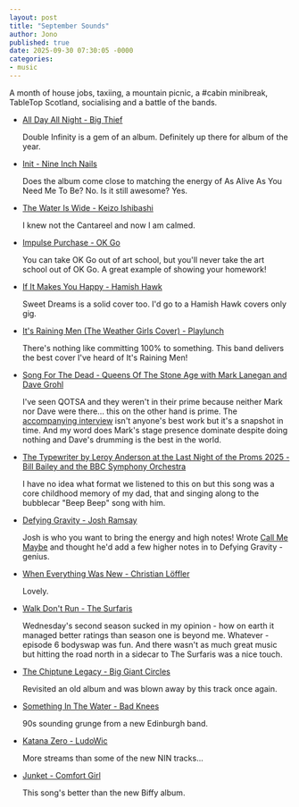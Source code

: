 ```yaml
---
layout: post
title: "September Sounds"
author: Jono
published: true
date: 2025-09-30 07:30:05 -0000
categories: 
- music
---
```


A month of house jobs, taxiing, a mountain picnic, a #cabin minibreak, TableTop Scotland, socialising and a battle of the bands.  


* [All Day All Night - Big Thief](https://www.youtube.com/watch?v=5ypvGArgmIk)

	 Double Infinity is a gem of an album. Definitely up there for album of the year. 


* [Init - Nine Inch Nails](https://www.youtube.com/watch?v=f9D8gHY2OPE)

	 Does the album come close to matching the energy of As Alive As You Need Me To Be? No. Is it still awesome? Yes. 


* [The Water Is Wide - Keizo Ishibashi](https://www.youtube.com/watch?v=gT88vv28jdQ)

	 I knew not the Cantareel and now I am calmed. 


* [Impulse Purchase - OK Go](https://www.youtube.com/watch?v=fwzbIUffcR4)

	 You can take OK Go out of art school, but you'll never take the art school out of OK Go. A great example of showing your homework!


* [If It Makes You Happy - Hamish Hawk](https://www.youtube.com/watch?v=Zc-wu0ZUvQY)

	 Sweet Dreams is a solid cover too. I'd go to a Hamish Hawk covers only gig.


* [It's Raining Men (The Weather Girls Cover) - Playlunch](https://www.youtube.com/watch?v=CDKaxKpdJF4)

	 There's nothing like committing 100% to something. This band delivers the best cover I've heard of It's Raining Men!


* [Song For The Dead - Queens Of The Stone Age with Mark Lanegan and Dave Grohl](https://www.youtube.com/watch?v=dOsmG-sufNc)

	 I've seen QOTSA and they weren't in their prime because neither Mark nor Dave were there... this on the other hand is prime. The [accompanying interview](https://www.youtube.com/watch?v=nDHdiLiYp0U) isn't anyone's best work but it's a snapshot in time. And my word does Mark's stage presence dominate despite doing nothing and Dave's drumming is the best in the world.


* [The Typewriter by Leroy Anderson at the Last Night of the Proms 2025 - Bill Bailey and the BBC Symphony Orchestra](https://www.youtube.com/watch?v=Eda-anZvjZY)

	 I have no idea what format we listened to this on but this song was a core childhood memory of my dad, that and singing along to the bubblecar "Beep Beep" song with him. 


* [Defying Gravity - Josh Ramsay](https://www.youtube.com/watch?v=ePPpt8ef_Ww)

	 Josh is who you want to bring the energy and high notes! Wrote [Call Me Maybe](https://www.youtube.com/watch?v=qxamb-R9U5M) and thought he'd add a few higher notes in to Defying Gravity - genius.


* [When Everything Was New - Christian Löffler](https://www.youtube.com/watch?v=RRBl_86x618)

	 Lovely. 


* [Walk Don't Run - The Surfaris](https://www.youtube.com/watch?v=Nnvh0mkniJ4)

	 Wednesday's second season sucked in my opinion - how on earth it managed better ratings than season one is beyond me. Whatever - episode 6 bodyswap was fun. And there wasn't as much great music but hitting the road north in a sidecar to The Surfaris was a nice touch.


* [The Chiptune Legacy - Big Giant Circles](https://www.youtube.com/watch?v=ryhybXuK1r0)

	 Revisited an old album and was blown away by this track once again.


* [Something In The Water - Bad Knees](https://www.youtube.com/watch?v=JukWThkHvCE)

	 90s sounding grunge from a new Edinburgh band. 


* [Katana Zero - LudoWic](https://www.youtube.com/watch?v=CfSwxETYAd8)

	 More streams than some of the new NIN tracks...


* [Junket - Comfort Girl](https://www.youtube.com/watch?v=BpgYK-34MFo)

	 This song's better than the new Biffy album. 

